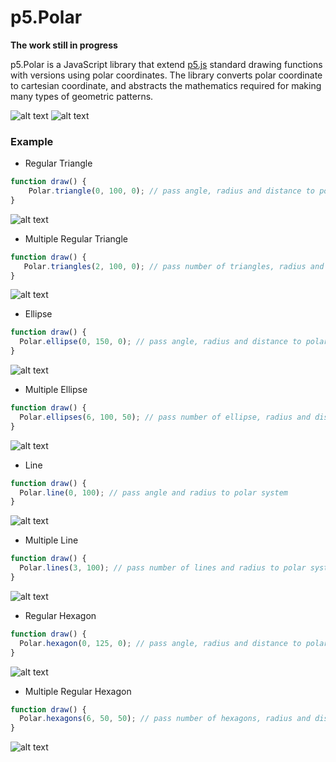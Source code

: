 # p5.Polar
**The work still in progress**

p5.Polar is a JavaScript library that extend [p5.js](https://p5js.org/) standard drawing functions with versions using polar coordinates. The library converts polar coordinate to cartesian coordinate, and abstracts the mathematics required for making many types of geometric patterns.

![alt text](https://i.imgur.com/693CMSV.png "Polar.ellipses example") 
![alt text](https://imgur.com/x2NNaN0.png "Geometric pattern example")

### Example
- Regular Triangle

``` JavaScript
function draw() {
    Polar.triangle(0, 100, 0); // pass angle, radius and distance to polar system
}
```
![alt text](https://i.imgur.com/ZIl3qQ4.png "Polar.regularTriangle")

- Multiple Regular Triangle

``` JavaScript
function draw() {
   Polar.triangles(2, 100, 0); // pass number of triangles, radius and distance to polar system
}
```
![alt text](https://i.imgur.com/YzoN9OM.png "Advanced Polar.regularTriangle")

- Ellipse

``` JavaScript
function draw() {
  Polar.ellipse(0, 150, 0); // pass angle, radius and distance to polar system
}
```
![alt text](https://i.imgur.com/0ot3y1B.png "Polar.ellipse")

- Multiple Ellipse

``` JavaScript
function draw() {
  Polar.ellipses(6, 100, 50); // pass number of ellipse, radius and distance to polar system
}
```
![alt text](https://i.imgur.com/g9yuIyV.png "Advanced Polar.ellipse")

- Line

``` JavaScript
function draw() {
  Polar.line(0, 100); // pass angle and radius to polar system
}
```
![alt text](https://i.imgur.com/wWzEtwW.png "Polar.line")

- Multiple Line

``` JavaScript
function draw() {
  Polar.lines(3, 100); // pass number of lines and radius to polar system
}
```
![alt text](https://i.imgur.com/VQfvhwN.png "Advanced Polar.line")

- Regular Hexagon

``` JavaScript
function draw() {
  Polar.hexagon(0, 125, 0); // pass angle, radius and distance to polar system
}
```
![alt text](https://i.imgur.com/qyohW6H.png "Polar.regularHexagon")

- Multiple Regular Hexagon

``` JavaScript
function draw() {
  Polar.hexagons(6, 50, 50); // pass number of hexagons, radius and distance to polar system
}
```
![alt text](https://i.imgur.com/lgOgB4t.png "Advanced Polar.regularHexagon")
